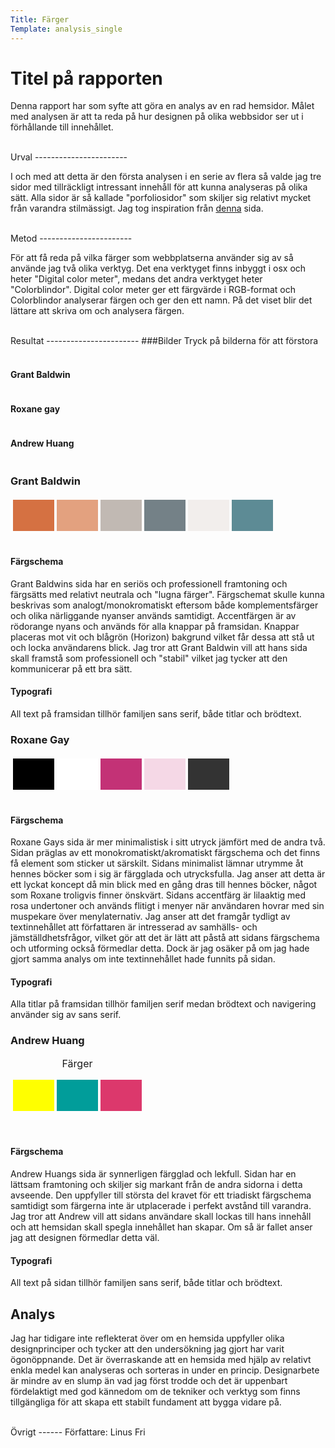 ```yaml
---
Title: Färger
Template: analysis_single
---
```

Titel på rapporten
=======================

Denna rapport har som syfte att göra en analys av en rad hemsidor. Målet med analysen är att ta reda på hur designen på olika webbsidor ser ut
i förhållande till innehållet. 

<br>
Urval
-----------------------

I och med att detta är den första analysen i en serie av flera så valde jag tre sidor med tillräckligt intressant innehåll för att kunna analyseras på olika sätt.
Alla sidor är så kallade "porfoliosidor" som skiljer sig relativt mycket från varandra stilmässigt. Jag tog inspiration från
<a href="https://collegeinfogeek.com/personal-website-examples/">denna</a> sida.

<br>
Metod
-----------------------

För att få reda på vilka färger som webbplatserna använder sig av så använde jag två olika verktyg.
Det ena verktyget finns inbyggt i osx och heter "Digital color meter", medans det andra verktyget heter "Colorblindor".
Digital color meter ger ett färgvärde i RGB-format och Colorblindor analyserar färgen och ger den ett namn.
På det viset blir det lättare att skriva om och analysera färgen.

<br>
Resultat
-----------------------
###Bilder
Tryck på bilderna för att förstora
<br><br>
<section class="images">
    <div>
        <h4>Grant Baldwin</h4>
        <img class="analysis-img" src="%assets_url%/img/grant_baldwin.png" alt="">
    </div>
    <div>
        <h4>Roxane gay</h4>
        <img class="analysis-img" src="%assets_url%/img/roxane_gay.png" alt="">
    </div>
    <div>
        <h4>Andrew Huang</h4>
        <img class="analysis-img" src="%assets_url%/img/andrew_huang.png" alt="">
    </div>
</section>

<article id="grant" class="analysis-article">
    <h3>Grant Baldwin</h3>
    <table style="border-spacing: 4px; border-collapse: separate">
        <tr>
            <td style="height: 50px; width: 50px; background-color: rgb(213 113 66)"></td>
            <td style="height: 50px; width: 50px; background-color: rgb(227 161 127)"></td>
            <td style="height: 50px; width: 50px; background-color: rgb(193 185 179)"></td>
            <td style="height: 50px; width: 50px; background-color: rgb(116 129 135)"></td>
            <td style="height: 50px; width: 50px; background-color: rgb(242 238 236)"></td>
            <td style="height: 50px; width: 50px; background-color: rgb(93 139 149)"></td>
        </tr>
    </table>
    <img class="analysis-img" src="%assets_url%/img/Grant_scheme.png" alt="">
    <h4>Färgschema</h4>
    <p>
        Grant Baldwins sida har en seriös och professionell framtoning och färgsätts med relativt neutrala och "lugna färger".
        Färgschemat skulle kunna beskrivas som analogt/monokromatiskt eftersom både komplementsfärger och olika närliggande nyanser används samtidigt.
        Accentfärgen är av rödorange nyans och används för alla knappar på framsidan. Knappar placeras mot vit och blågrön (Horizon) bakgrund vilket
        får dessa att stå ut och locka användarens blick. Jag tror att Grant Baldwin vill att hans sida skall framstå som
        professionell och "stabil" vilket jag tycker att den kommunicerar på ett bra sätt.
    </p>
    <h4>Typografi</h4>
    <p>
        All text på framsidan tillhör familjen sans serif, både titlar och brödtext.
    </p>
</article>


<article id="roxane" class="analysis-article">
    <h3>Roxane Gay</h3>
    <table style="border-spacing: 4px; border-collapse: separate">
        <tr>
            <td style="height: 50px; width: 50px; background-color: rgb(0 0 0)"></td>
            <td style="height: 50px; width: 50px; background-color: rgb(255 255 255)"></td>
            <td style="height: 50px; width: 50px; background-color: rgb(195 50 118)"></td>
            <td style="height: 50px; width: 50px; background-color: rgb(245 216 230)"></td>
            <td style="height: 50px; width: 50px; background-color: rgb(51 51 51)"></td>
        </tr>
    </table>
    <img class="analysis-img" src="%assets_url%/img/Roxane_scheme.png" alt="">
    <h4>Färgschema</h4>
    <p>
        Roxane Gays sida är mer minimalistisk i sitt utryck jämfört med de andra två.
        Sidan präglas av ett monokromatiskt/akromatiskt färgschema och det finns få element som sticker ut särskilt.
        Sidans minimalist lämnar utrymme åt hennes böcker som i sig är färgglada och utrycksfulla.
        Jag anser att detta är ett lyckat koncept då min blick med en gång dras till hennes böcker, något som Roxane troligvis finner önskvärt.
        Sidans accentfärg är lilaaktig med rosa undertoner och används flitigt i menyer när användaren hovrar med sin muspekare över menylaternativ.
        Jag anser att det framgår tydligt av textinnehållet att författaren är intresserad av samhälls- och jämställdhetsfrågor, vilket gör att det är
        lätt att påstå att sidans färgschema och utforming också förmedlar detta. Dock är jag osäker på om jag hade gjort samma analys om inte
        textinnehållet hade funnits på sidan.
    </p>
    <h4>Typografi</h4>
    <p>
        Alla titlar på framsidan tillhör familjen serif medan brödtext och navigering använder sig av sans serif.
    </p>
</article>

<article id="huang" class="analysis-article">
    <h3>Andrew Huang</h3>
    <table style="border-spacing: 4px; border-collapse: separate">
        <caption>Färger</caption>
        <tr>
            <td style="height: 50px; width: 50px; background-color: rgb(255 255 0)"></td>
            <td style="height: 50px; width: 50px; background-color: rgb(1 157 154)"></td>
            <td style="height: 50px; width: 50px; background-color: rgb(220 56 108)"></td>
        </tr>
    </table>
    <br>
    <img class="analysis-img" src="%assets_url%/img/color_scheme_huang.png" alt="">
    <h4>Färgschema</h4>
    <p>
        Andrew Huangs sida är synnerligen färgglad och lekfull. Sidan har en lättsam framtoning och skiljer sig markant från de andra sidorna i detta avseende.
        Den uppfyller till största del kravet för ett triadiskt färgschema samtidigt som färgerna inte är utplacerade i perfekt avstånd till varandra. Jag tror
        att Andrew vill att sidans användare skall lockas till hans innehåll och att hemsidan skall spegla innehållet han skapar. Om så är fallet anser jag att
        designen förmedlar detta väl.
    </p>
    <h4>Typografi</h4>
    <p>
        All text på sidan tillhör familjen sans serif, både titlar och brödtext.
    </p>
</article>

Analys
-----------------------
Jag har tidigare inte reflekterat över om en hemsida uppfyller olika designprinciper och tycker att den undersökning jag gjort har varit ögonöppnande.
Det är överraskande att en hemsida med hjälp av relativt enkla medel kan analyseras och sorteras in under en princip. Designarbete är mindre av en slump än vad jag först
trodde och det är uppenbart fördelaktigt med god kännedom om de tekniker och verktyg som finns tillgängliga för att skapa ett stabilt fundament att bygga vidare på.

<br>
Övrigt
------
Författare: Linus Fri


<script defer>
    const images = document.getElementsByClassName("analysis-img")
    for (const image of images) {
        image.addEventListener("click", () => {
            if (image.classList.contains("enlarged")) {
                image.classList.remove("enlarged")
            } else {
                image.classList.add("enlarged")
            }
        })
    }
</script>